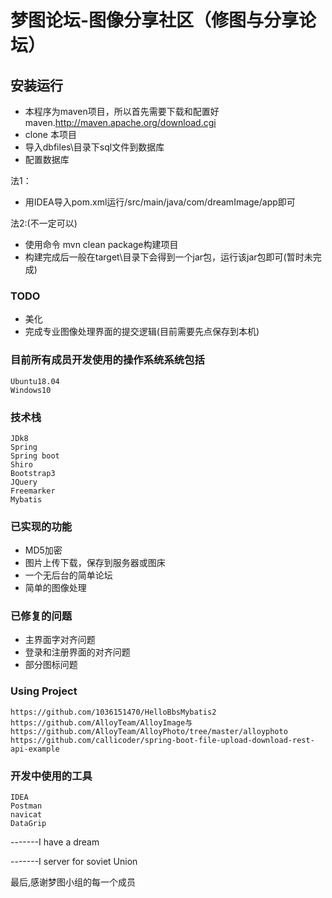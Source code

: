 # 梦图论坛-图像分享社区（修图与分享论坛）

## 安装运行
* 本程序为maven项目，所以首先需要下载和配置好maven.http://maven.apache.org/download.cgi
* clone 本项目
* 导入dbfiles\目录下sql文件到数据库
* 配置数据库

法1：
* 用IDEA导入pom.xml运行/src/main/java/com/dreamImage/app即可

法2:(不一定可以)
* 使用命令 mvn clean package构建项目
* 构建完成后一般在target\目录下会得到一个jar包，运行该jar包即可(暂时未完成)


### TODO
* 美化
* 完成专业图像处理界面的提交逻辑(目前需要先点保存到本机)

### 目前所有成员开发使用的操作系统系统包括
    Ubuntu18.04
    Windows10
    
### 技术栈	
	JDk8
	Spring
	Spring boot
	Shiro
	Bootstrap3
	JQuery
	Freemarker
	Mybatis
	
### 已实现的功能
* MD5加密
* 图片上传下载，保存到服务器或图床
* 一个无后台的简单论坛
* 简单的图像处理

### 已修复的问题
* 主界面字对齐问题
* 登录和注册界面的对齐问题
* 部分图标问题

### Using Project
    https://github.com/1036151470/HelloBbsMybatis2  
    https://github.com/AlloyTeam/AlloyImage与https://github.com/AlloyTeam/AlloyPhoto/tree/master/alloyphoto  
    https://github.com/callicoder/spring-boot-file-upload-download-rest-api-example  

### 开发中使用的工具  
    IDEA
    Postman
    navicat
    DataGrip

-------I have a dream

-------I server for soviet Union

最后,感谢梦图小组的每一个成员
